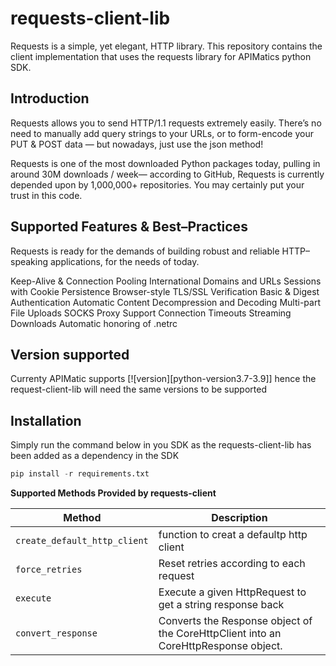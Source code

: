 # requests-client-lib

Requests is a simple, yet elegant, HTTP library.
This repository contains the client implementation that uses the requests library for APIMatics python SDK.

## Introduction
Requests allows you to send HTTP/1.1 requests extremely easily. There’s no need to manually add query strings to your URLs, or to form-encode your PUT & POST data — but nowadays, just use the json method!

Requests is one of the most downloaded Python packages today, pulling in around 30M downloads / week— according to GitHub, Requests is currently depended upon by 1,000,000+ repositories. You may certainly put your trust in this code.

## Supported Features & Best–Practices
Requests is ready for the demands of building robust and reliable HTTP–speaking applications, for the needs of today.

Keep-Alive & Connection Pooling
International Domains and URLs
Sessions with Cookie Persistence
Browser-style TLS/SSL Verification
Basic & Digest Authentication
Automatic Content Decompression and Decoding
Multi-part File Uploads
SOCKS Proxy Support
Connection Timeouts
Streaming Downloads
Automatic honoring of .netrc

## Version supported 
Currenty APIMatic supports [![version][python-version3.7-3.9]] hence the request-client-lib will need the same versions to be supported

## Installation 
Simply run the command below in you SDK as the requests-client-lib has been added as a dependency in the SDK
```python
pip install -r requirements.txt
```
**Supported Methods Provided by requests-client**

| Method               | Description                                                                                                                                                                                                     |
| -------------------- | ----------------------------------------------------------------------------------------------------------------------------------------------------------------------------------------------------------------|
| `create_default_http_client`     | function to creat a defaultp http client                                                                                                                                                     | 
| `force_retries`    | Reset retries according to each request                                                                                                                     | 
| `execute` | Execute a given HttpRequest to get a string response back | 
| `convert_response` |Converts the Response object of the CoreHttpClient into an CoreHttpResponse object.                                                                                                         |

